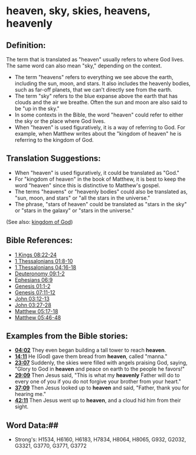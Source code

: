 # heaven, sky, skies, heavens, heavenly #

## Definition: ##

The term that is translated as "heaven" usually refers to where God lives. The same word can also mean "sky," depending on the context.

* The term "heavens" refers to everything we see above the earth, including the sun, moon, and stars. It also includes the heavenly bodies, such as far-off planets, that we can't directly see from the earth.
* The term "sky" refers to the blue expanse above the earth that has clouds and the air we breathe. Often the sun and moon are also said to be "up in the sky."
* In some contexts in the Bible, the word "heaven" could refer to either the sky or the place where God lives.
* When "heaven" is used figuratively, it is a way of referring to God. For example, when Matthew writes about the "kingdom of heaven" he is referring to the kingdom of God.

## Translation Suggestions: ##

* When "heaven" is used figuratively, it could be translated as "God."
* For "kingdom of heaven" in the book of Matthew, it is best to keep the word "heaven" since this is distinctive to Matthew's gospel.
* The terms "heavens" or "heavenly bodies" could also be translated as, "sun, moon, and stars" or "all the stars in the universe."
* The phrase, "stars of heaven" could be translated as "stars in the sky" or "stars in the galaxy" or "stars in the universe."

(See also: [kingdom of God](kingdomofgod.md))

## Bible References: ##

* [1 Kings 08:22-24](rc://en/tn/help/1ki/08/22)
* [1 Thessalonians 01:8-10](rc://en/tn/help/1th/01/08)
* [1 Thessalonians 04:16-18](rc://en/tn/help/1th/04/16)
* [Deuteronomy 09:1-2](rc://en/tn/help/deu/09/01)
* [Ephesians 06:9](rc://en/tn/help/eph/06/09)
* [Genesis 01:1-2](rc://en/tn/help/gen/01/01)
* [Genesis 07:11-12](rc://en/tn/help/gen/07/11)
* [John 03:12-13](rc://en/tn/help/jhn/03/12)
* [John 03:27-28](rc://en/tn/help/jhn/03/27)
* [Matthew 05:17-18](rc://en/tn/help/mat/05/17)
* [Matthew 05:46-48](rc://en/tn/help/mat/05/46)

## Examples from the Bible stories: ##

* __[04:02](rc://en/tn/help/obs/04/02)__ They even began building a tall tower to reach __heaven__.
* __[14:11](rc://en/tn/help/obs/14/11)__ He (God) gave them bread from __heaven__, called "manna."
* __[23:07](rc://en/tn/help/obs/23/07)__ Suddenly, the skies were filled with angels praising God, saying, "Glory to God in __heaven__  and peace on earth to the people he favors!"
* __[29:09](rc://en/tn/help/obs/29/09)__ Then Jesus said, "This is what my __heavenly__  Father will do to every one of you if you do not forgive your brother from your heart."
* __[37:09](rc://en/tn/help/obs/37/09)__ Then Jesus looked up to __heaven__  and said, "Father, thank you for hearing me."
* __[42:11](rc://en/tn/help/obs/42/11)__ Then Jesus went up to __heaven__, and a cloud hid him from their sight.


## Word Data:##

* Strong's: H1534, H6160, H6183, H7834, H8064, H8065, G932, G2032, G3321, G3770, G3771, G3772
